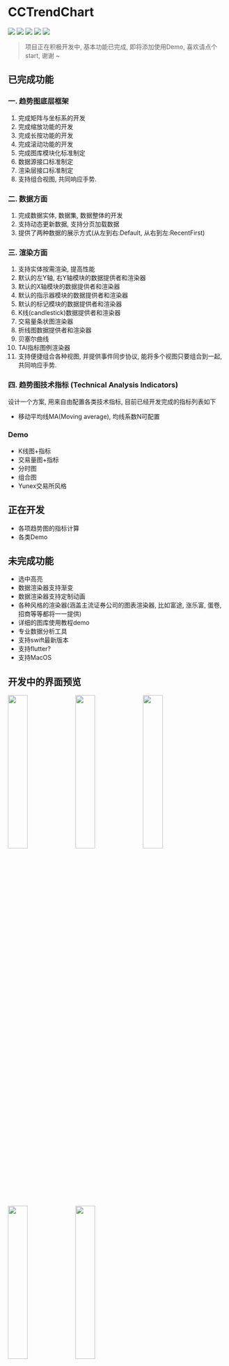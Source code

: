 # CCTrendChart 

![](https://img.shields.io/github/license/cocos543/CCTrendCharts)
![](https://img.shields.io/cocoapods/p/CCTrendCharts)
![](https://img.shields.io/github/last-commit/cocos543/CCTrendCharts)
![](https://img.shields.io/github/commit-activity/w/cocos543/CCTrendCharts)
![](https://img.shields.io/github/languages/code-size/cocos543/CCTrendCharts)

> 项目正在积极开发中, 基本功能已完成, 即将添加使用Demo, 喜欢请点个start, 谢谢 ~

## 已完成功能

### 一. 趋势图底层框架

1. 完成矩阵与坐标系的开发
2. 完成缩放功能的开发
3. 完成长按功能的开发
4. 完成滚动功能的开发
5. 完成图库模块化标准制定
6. 数据源接口标准制定
7. 渲染层接口标准制定
8. 支持组合视图, 共同响应手势.


###  二. 数据方面

1. 完成数据实体, 数据集, 数据整体的开发
2. 支持动态更新数据, 支持分页加载数据
3. 提供了两种数据的展示方式(从左到右:Default, 从右到左:RecentFirst)

###  三. 渲染方面

1. 支持实体按需渲染, 提高性能 
2. 默认的左Y轴, 右Y轴模块的数据提供者和渲染器
3. 默认的X轴模块的数据提供者和渲染器
4. 默认的指示器模块的数据提供者和渲染器
5. 默认的标记模块的数据提供者和渲染器
6. K线(candlestick)数据提供者和渲染器
7. 交易量条状图渲染器
8. 折线图数据提供者和渲染器
9. 贝塞尔曲线
10. TAI指标图例渲染器
11. 支持便捷组合各种视图, 并提供事件同步协议, 能将多个视图只要组合到一起, 共同响应手势.

###  四. 趋势图技术指标 (Technical Analysis Indicators)

设计一个方案, 用来自由配置各类技术指标, 目前已经开发完成的指标列表如下

* 移动平均线MA(Moving average), 均线系数N可配置

### Demo

* K线图+指标
* 交易量图+指标
* 分时图
* 组合图
* Yunex交易所风格

## 正在开发
 
* 各项趋势图的指标计算
* 各类Demo

## 未完成功能

* 选中高亮
* 数据渲染器支持渐变
* 数据渲染器支持定制动画
* 各种风格的渲染器(涵盖主流证券公司的图表渲染器, 比如富途, 涨乐富, 蛋卷, 招商等等都将一一提供)
* 详细的图库使用教程demo
* 专业数据分析工具
* 支持swift最新版本
* 支持flutter?
* 支持MacOS
 
## 开发中的界面预览

<div>
<img src="https://raw.githubusercontent.com/cocos543/CCTrendCharts/dev/screenshot002.jpg"  width="30%"/>
<img src="https://raw.githubusercontent.com/cocos543/CCTrendCharts/dev/screenshot003.jpg"  width="30%"/>
<img src="https://raw.githubusercontent.com/cocos543/CCTrendCharts/dev/screenshot004.jpg"  width="30%"/>
<img src="https://raw.githubusercontent.com/cocos543/CCTrendCharts/dev/screenshot001.jpg"  width="30%"/>
<img src="https://raw.githubusercontent.com/cocos543/CCTrendCharts/dev/screenshot006.jpg"  width="30%"/>
</div>


滚动缩放画面稳定在60 FPS左右
<div>
<img src="https://raw.githubusercontent.com/cocos543/CCTrendCharts/dev/gpu_state.jpg" width="50%"/>
</div>
